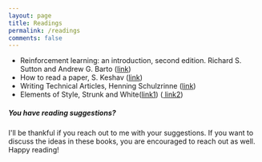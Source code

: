 ```yaml
---
layout: page
title: Readings
permalink: /readings
comments: false
---
```


<div class="row justify-content-between">
<div class="col-md-8 pr-5">

<ul class="list-group list-group-flush">
  <li class="list-group-item">Reinforcement learning: an introduction, second edition. Richard S. Sutton and Andrew G. Barto (<a href="http://www.andrew.cmu.edu/course/10-703/textbook/BartoSutton.pdf">link</a>)</li>
  <li class="list-group-item">How to read a paper, S. Keshav (<a href="http://blizzard.cs.uwaterloo.ca/keshav/home/Papers/data/07/paper-reading.pdf">link</a>)</li>
  <li class="list-group-item">Writing Technical Articles, Henning Schulzrinne (<a href="https://www.cs.columbia.edu/~hgs/etc/writing-style.html">link</a>)</li>
  <li class="list-group-item">Elements of Style, Strunk and White(<a href="https://www.bartleby.com/141/index.html">link1</a>) (<a href="http://www.jlakes.org/ch/web/The-elements-of-style.pdf"> link2</a>)</li>
</ul>

</div>

<div class="col-md-4">

<div class="sticky-top sticky-top-80">
<h5>You have reading suggestions?</h5>

<p> I'll be thankful if you reach out to me with your suggestions. If you want to discuss the ideas in these books, you are encouraged to reach out as well. Happy reading!</p>

</div>
</div>
</div>
